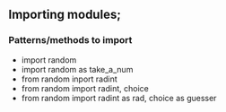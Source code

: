 ## Importing modules;
### Patterns/methods to import

- import random
- import random as take_a_num
- from random inport radint
- from random import radint, choice
- from random import radint as rad, choice as guesser